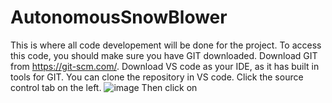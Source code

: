 # AutonomousSnowBlower

This is where all code developement will be done for the project.
To access this code, you should make sure you have GIT downloaded. Download GIT from https://git-scm.com/.
Download VS code as your IDE, as it has built in tools for GIT.
You can clone the repository in VS code. Click the source control tab on the left.
![image](https://github.com/user-attachments/assets/5f287cc5-6a8d-4486-a1c6-2b9a5c03c830)
Then click on 
